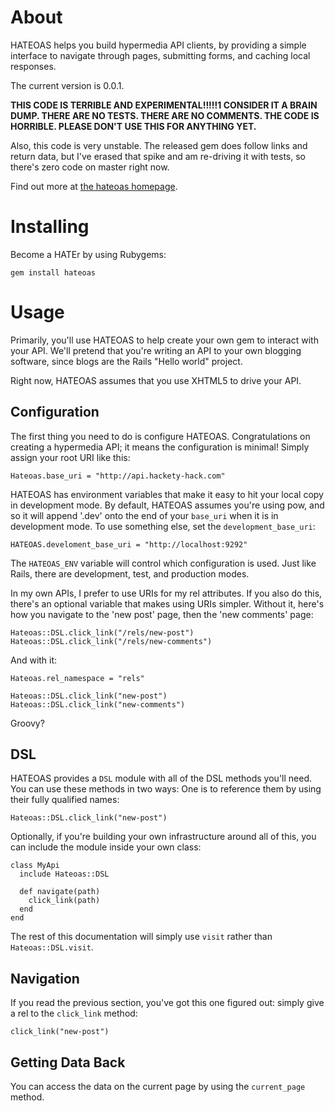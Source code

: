 
About
=====

HATEOAS helps you build hypermedia API clients, by providing a simple
interface to navigate through pages, submitting forms, and caching local
responses.

The current version is 0.0.1.

**THIS CODE IS TERRIBLE AND EXPERIMENTAL!!!!!1 CONSIDER IT A BRAIN DUMP. THERE ARE NO TESTS. THERE ARE NO COMMENTS. THE CODE IS HORRIBLE. PLEASE DON'T USE THIS FOR ANYTHING YET.**

Also, this code is very unstable. The released gem does follow links and
return data, but I've erased that spike and am re-driving it with tests, so
there's zero code on master right now.

Find out more at [the hateoas homepage][homepage].

Installing
==========

Become a HATEr by using Rubygems:

```
gem install hateoas
```

Usage
=====

Primarily, you'll use HATEOAS to help create your own gem to interact with your
API. We'll pretend that you're writing an API to your own blogging
software, since blogs are the Rails "Hello world" project.

Right now, HATEOAS assumes that you use XHTML5 to drive your API.

Configuration
-------------

The first thing you need to do is configure HATEOAS. Congratulations on
creating a hypermedia API; it means the configuration is minimal! Simply
assign your root URI like this:

```
Hateoas.base_uri = "http://api.hackety-hack.com"
```

HATEOAS has environment variables that make it easy to hit your local copy in
development mode. By default, HATEOAS assumes you're using pow, and so it will
append '.dev' onto the end of your `base_uri` when it is in development
mode. To use something else, set the `development_base_uri`:

```
HATEOAS.develoment_base_uri = "http://localhost:9292"
```

The `HATEOAS_ENV` variable will control which configuration is used. Just like
Rails, there are development, test, and production modes.

In my own APIs, I prefer to use URIs for my rel attributes. If you also do
this, there's an optional variable that makes using URIs simpler. Without it,
here's how you navigate to the 'new post' page, then the 'new comments'
page:

```
Hateoas::DSL.click_link("/rels/new-post")
Hateoas::DSL.click_link("/rels/new-comments")
```

And with it:

```
Hateoas.rel_namespace = "rels"

Hateoas::DSL.click_link("new-post")
Hateoas::DSL.click_link("new-comments")
```

Groovy?

DSL
---

HATEOAS provides a `DSL` module with all of the DSL methods you'll need. You
can use these methods in two ways: One is to reference them by using their fully
qualified names:

```
Hateoas::DSL.click_link("new-post")
```

Optionally, if you're building your own infrastructure around all of this, you
can include the module inside your own class:

```
class MyApi
  include Hateoas::DSL

  def navigate(path)
    click_link(path)
  end
end
```

The rest of this documentation will simply use `visit` rather than
`Hateoas::DSL.visit`.

Navigation
----------

If you read the previous section, you've got this one figured out: simply give
a rel to the `click_link` method:

```
click_link("new-post")
```

Getting Data Back
-----------------

You can access the data on the current page by using the `current_page`
method.

[homepage]: http://steveklabnik.github.com/cereal
